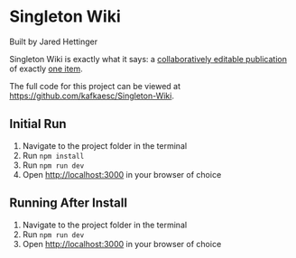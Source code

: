 # Singleton Wiki

Built by Jared Hettinger

Singleton Wiki is exactly what it says: a [collaboratively editable publication](https://en.wikipedia.org/wiki/Wiki) of exactly [one item](https://en.wikipedia.org/wiki/Singleton_(mathematics)).

The full code for this project can be viewed at https://github.com/kafkaesc/Singleton-Wiki.

## Initial Run

1. Navigate to the project folder in the terminal
1. Run `npm install`
1. Run `npm run dev`
1. Open [http://localhost:3000](http://localhost:3000) in your browser of choice

## Running After Install

1. Navigate to the project folder in the terminal
1. Run `npm run dev`
1. Open [http://localhost:3000](http://localhost:3000) in your browser of choice
